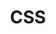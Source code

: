 ---
type: language
cloudinary_convert: false
published: published
slug: css
title: CSS
start: January 01, 2000
---